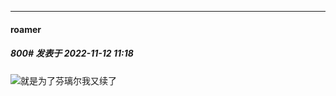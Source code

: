 

*****

####  roamer  
##### 800#       发表于 2022-11-12 11:18

<img src="https://static.saraba1st.com/image/smiley/face2017/067.png" referrerpolicy="no-referrer">就是为了芬璃尔我又续了

